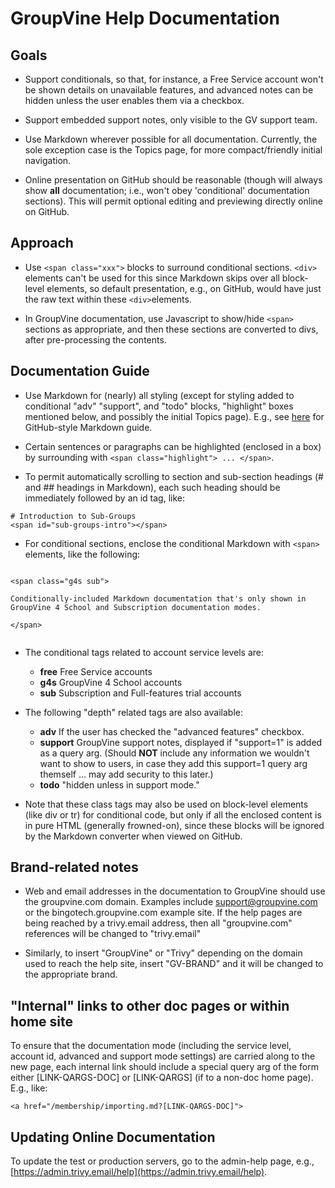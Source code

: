 # GroupVine Help Documentation

## Goals

* Support conditionals, so that, for instance, a Free Service account
  won't be shown details on unavailable features, and advanced notes
  can be hidden unless the user enables them via a checkbox.

* Support embedded support notes, only visible to the GV support team.

* Use Markdown wherever possible for all documentation.  Currently,
  the sole exception case is the Topics page, for more
  compact/friendly initial navigation.

* Online presentation on GitHub should be reasonable (though will
  always show **all** documentation; i.e., won't obey 'conditional'
  documentation sections).  This will permit optional editing and
  previewing directly online on GitHub.

## Approach

* Use ```<span class="xxx">``` blocks to surround conditional sections.
```<div>``` elements can't be used for this since Markdown skips over all
block-level elements, so default presentation, e.g., on GitHub, would have
just the raw text within these ```<div>```elements.

* In GroupVine documentation, use Javascript to show/hide ```<span>```
sections as appropriate, and then these sections are converted to
divs, after pre-processing the contents.

## Documentation Guide

* Use Markdown for (nearly) all styling (except for styling added to
  conditional "adv" "support", and "todo" blocks, "highlight"
  boxes mentioned below, and possibly the
  initial Topics page).  E.g., see
  [here](https://guides.github.com/features/mastering-markdown/) for
  GitHub-style Markdown guide.

* Certain sentences or paragraphs can be highlighted (enclosed in
  a box) by surrounding with ```<span class="highlight"> ... </span>```.

* To permit automatically scrolling to section and sub-section headings
  (# and ## headings in Markdown), each such heading should be
  immediately followed by an id tag, like:

```
# Introduction to Sub-Groups
<span id="sub-groups-intro"></span>
```

* For conditional sections, enclose the conditional Markdown with
  ```<span>``` elements, like the following:

```

<span class="g4s sub">

Conditionally-included Markdown documentation that's only shown in
GroupVine 4 School and Subscription documentation modes.

</span>


```

* The conditional tags related to account service levels are:

    * **free**  Free Service accounts
    * **g4s**  GroupVine 4 School accounts
    * **sub**  Subscription and Full-features trial accounts

* The following "depth" related tags are also available:

    * **adv**  If the user has checked the "advanced features" checkbox.
    * **support** GroupVine support notes, displayed if "support=1" is added as a
      query arg.  (Should **NOT** include any information we
      wouldn't want to show to users, in case they add this support=1
      query arg themself ... may add security to this later.)
    * **todo** "hidden unless in support mode."

* Note that these class tags may also be used on block-level
  elements (like div or tr) for conditional code, but only if all the
  enclosed content is in pure HTML (generally frowned-on),
  since these blocks will be ignored by the Markdown converter when
  viewed on GitHub.

## Brand-related notes

* Web and email addresses in the documentation to GroupVine should use
  the groupvine.com domain.  Examples include support@groupvine.com or
  the bingotech.groupvine.com example site.  If the help pages are
  being reached by a trivy.email address, then all "groupvine.com"
  references will be changed to "trivy.email"

* Similarly, to insert "GroupVine" or "Trivy" depending on the domain 
  used to reach the help site, insert "GV-BRAND" and it will be
  changed to the appropriate brand.

## "Internal" links to other doc pages or within home site

To ensure that the documentation mode (including the service level,
account id, advanced and support mode settings) are carried along to
the new page, each internal link should include a special query arg of
the form either [LINK-QARGS-DOC] or [LINK-QARGS] (if to a non-doc home
page).  E.g., like:

```
<a href="/membership/importing.md?[LINK-QARGS-DOC]">
```


## Updating Online Documentation

To update the test or production servers, go to the admin-help page, e.g.,
[https://admin.trivy.email/help](https://admin.trivy.email/help).
